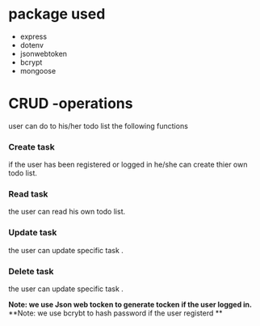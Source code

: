 # package used 
- express
- dotenv
- jsonwebtoken 
- bcrypt
- mongoose
# CRUD -operations
user can do to his/her todo list the following functions
### Create task
if the user has been registered or logged in he/she  can create thier own todo list.
### Read task
the user can read his own todo list.
### Update task
the user can update specific task .
### Delete task
the user can update specific task .

**Note: we use Json web tocken to generate tocken if the user logged in.**<br />
**Note: we use bcrybt to hash password if the user registerd **
